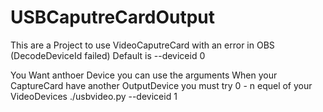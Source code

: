 # USBCaputreCardOutput
This are a Project to use VideoCaputreCard with an error in OBS (DecodeDeviceId failed)
Default is --deviceid 0

You Want anthoer Device you can use the arguments 
When your CaptureCard have another OutputDevice you must try 0 - n equel of your VideoDevices
./usbvideo.py --deviceid 1



